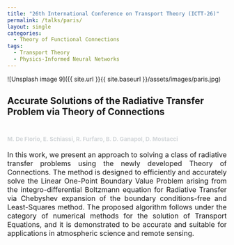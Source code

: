 ```yaml
---
title: "26th International Conference on Transport Theory (ICTT-26)"
permalink: /talks/paris/
layout: single
categories:
  - Theory of Functional Connections
tags:
  - Transport Theory
  - Physics-Informed Neural Networks
---
```




![Unsplash image 9]({{ site.url }}{{ site.baseurl }}/assets/images/paris.jpg)

<h2>
Accurate Solutions of the Radiative Transfer Problem via Theory of Connections
<font size="2">
<p><br></p>
<p><span style="color: rgb(209, 213, 216);">M. De Florio, E. Schiassi, R. Furfaro, B. D. Ganapol, D. Mostacci </span></p>
</font>
</h2>

<font size="3">
<div style="text-align: justify;"> In this work, we present an approach to solving a class of radiative transfer problems using the newly developed Theory of Connections. The method is designed to efficiently and accurately solve the Linear One-Point Boundary Value Problem  arising from the integro-differential Boltzmann equation for Radiative Transfer via Chebyshev expansion of the boundary conditions-free and Least-Squares method. The proposed algorithm follows under the category of numerical methods for the solution of Transport Equations, and it is demonstrated to be accurate and suitable for applications in atmospheric science and remote sensing.</div>
</font>
